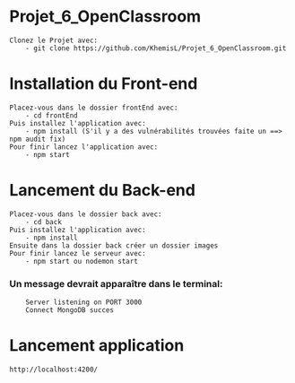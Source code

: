 # Projet_6_OpenClassroom
    Clonez le Projet avec:
        - git clone https://github.com/KhemisL/Projet_6_OpenClassroom.git

# Installation du Front-end
    Placez-vous dans le dossier frontEnd avec:
        - cd frontEnd
    Puis installez l'application avec:
        - npm install (S'il y a des vulnérabilités trouvées faite un ==> npm audit fix)
    Pour finir lancez l'application avec:
        - npm start

# Lancement du Back-end
    Placez-vous dans le dossier back avec:
        - cd back
    Puis installez l'application avec:
        - npm install
    Ensuite dans la dossier back créer un dossier images
    Pour finir lancez le serveur avec:
        - npm start ou nodemon start
### Un message devrait apparaître dans le terminal:
        Server listening on PORT 3000
        Connect MongoDB succes

# Lancement application 
    http://localhost:4200/



